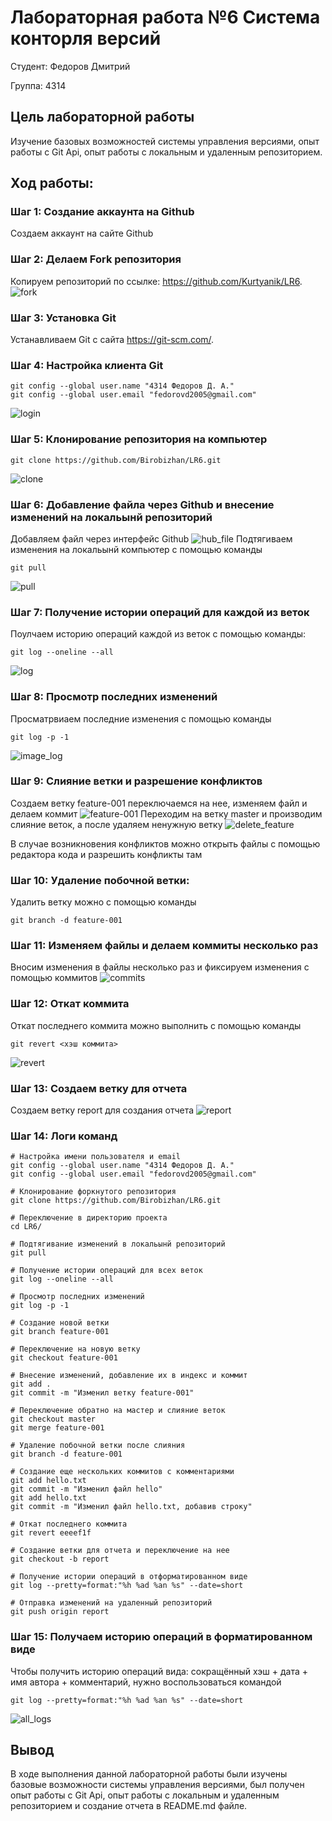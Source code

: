 # Лабораторная работа №6 Система конторля версий
Студент: Федоров Дмитрий

Группа: 4314
## Цель лабораторной работы
Изучение базовых возможностей системы управления версиями, опыт работы с Git Api, опыт работы с локальным и удаленным репозиторием.
## Ход работы:
### Шаг 1: Создание аккаунта на Github
Создаем аккаунт на сайте Github
### Шаг 2: Делаем Fork репозитория
Копируем репозиторий по ссылке: https://github.com/Kurtyanik/LR6.
![fork](/assets/fork.png)
### Шаг 3: Установка Git
Устанавливаем Git с сайта https://git-scm.com/.
### Шаг 4: Настройка клиента Git
```
git config --global user.name "4314 Федоров Д. А."
git config --global user.email "fedorovd2005@gmail.com"
```
![login](/assets/login.png)
### Шаг 5: Клонирование репозитория на компьютер
```
git clone https://github.com/Birobizhan/LR6.git
```
![clone](/assets/clone.png)
### Шаг 6: Добавление файла через Github и внесение изменений на локальынй репозиторий
Добавляем файл через интерфейс Github
![hub_file](/assets/hub_file.png)
Подтягиваем изменения на локальынй компьютер с помощью команды
```
git pull
```
![pull](/assets/pull.png)
### Шаг 7: Получение истории операций для каждой из веток
Поулчаем историю операций каждой из веток с помощью команды:
```
git log --oneline --all
```
![log](/assets/log.png)
### Шаг 8: Просмотр последних изменений
Просматрвиаем последние изменения с помощью команды
```
git log -p -1
```
![image_log](/assets/image_log.png)
### Шаг 9: Слияние ветки и разрешение конфликтов
Создаем ветку feature-001 переключаемся на нее, изменяем файл и делаем коммит
![feature-001](/assets/feature-001.png)
Переходим на ветку master и производим слияние веток, а после удаляем ненужную ветку
![delete_feature](/assets/delete_feature.png)

В случае возникновения конфликтов можно открыть файлы с помощью редактора кода и разрешить конфликты там
### Шаг 10: Удаление побочной ветки:
Удалить ветку можно с помощью команды
```
git branch -d feature-001
```
### Шаг 11: Изменяем файлы и делаем коммиты несколько раз
Вносим изменения в файлы несколько раз и фиксируем изменения с помощью коммитов
![commits](/assets/commits.png)
### Шаг 12: Откат коммита
Откат последнего коммита можно выполнить с помощью команды
```
git revert <хэш коммита>
```
![revert](/assets/revert.png)
### Шаг 13: Создаем ветку для отчета
Создаем ветку report для создания отчета
![report](/assets/report.png)
### Шаг 14: Логи команд
```
# Настройка имени пользователя и email
git config --global user.name "4314 Федоров Д. А."
git config --global user.email "fedorovd2005@gmail.com"

# Клонирование форкнутого репозитория
git clone https://github.com/Birobizhan/LR6.git

# Переключение в директорию проекта
cd LR6/

# Подтягивание изменений в локальынй репозиторий
git pull

# Получение истории операций для всех веток
git log --oneline --all

# Просмотр последних изменений
git log -p -1

# Создание новой ветки
git branch feature-001

# Переключение на новую ветку
git checkout feature-001

# Внесение изменений, добавление их в индекс и коммит
git add .
git commit -m "Изменил ветку feature-001"

# Переключение обратно на мастер и слияние веток
git checkout master
git merge feature-001

# Удаление побочной ветки после слияния
git branch -d feature-001

# Создание еще нескольких коммитов с комментариями
git add hello.txt
git commit -m "Изменил файл hello"
git add hello.txt
git commit -m "Изменил файл hello.txt, добавив строку"

# Откат последнего коммита
git revert eeeef1f

# Создание ветки для отчета и переключение на нее
git checkout -b report

# Получение истории операций в отформатированном виде
git log --pretty=format:"%h %ad %an %s" --date=short

# Отправка изменений на удаленный репозиторий
git push origin report
```
### Шаг 15: Получаем историю операций в форматированном виде
Чтобы получить историю операций вида: сокращённый
хэш + дата + имя автора + комментарий, нужно воспользоваться командой
```
git log --pretty=format:"%h %ad %an %s" --date=short
```
![all_logs](/assets/all_logs.png)
## Вывод
В ходе выполнения данной лабораторной работы были изучены базовые возможности системы управления версиями, был получен опыт работы с Git Api, опыт работы с локальным и удаленным репозиторием и создание отчета в README.md файле.

